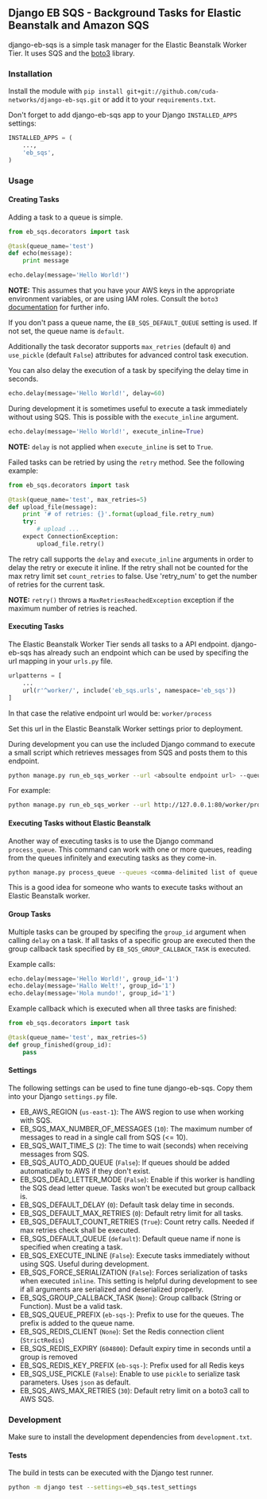## Django EB SQS - Background Tasks for Elastic Beanstalk and Amazon SQS

django-eb-sqs is a simple task manager for the Elastic Beanstalk Worker Tier. It uses SQS and the [boto3](https://github.com/boto/boto3) library.

### Installation

Install the module with `pip install git+git://github.com/cuda-networks/django-eb-sqs.git` or add it to your `requirements.txt`.

Don't forget to add django-eb-sqs app to your Django `INSTALLED_APPS` settings:
```python
INSTALLED_APPS = (
    ...,
    'eb_sqs',
)
```

### Usage

#### Creating Tasks

Adding a task to a queue is simple.

```python
from eb_sqs.decorators import task

@task(queue_name='test')
def echo(message):
    print message

echo.delay(message='Hello World!')
```
**NOTE:** This assumes that you have your AWS keys in the appropriate environment variables, or are using IAM roles. Consult the `boto3` [documentation](https://boto3.readthedocs.org/en/latest/) for further info.

If you don't pass a queue name, the `EB_SQS_DEFAULT_QUEUE` setting is used. If not set, the queue name is `default`.

Additionally the task decorator supports `max_retries` (default `0`) and `use_pickle` (default `False`) attributes for advanced control task execution.

You can also delay the execution of a task by specifying the delay time in seconds.

```python
echo.delay(message='Hello World!', delay=60)
```

During development it is sometimes useful to execute a task immediately without using SQS. This is possible with the `execute_inline` argument.

```python
echo.delay(message='Hello World!', execute_inline=True)
```

**NOTE:** `delay` is not applied when `execute_inline` is set to `True`.

Failed tasks can be retried by using the `retry` method. See the following example:

```python
from eb_sqs.decorators import task

@task(queue_name='test', max_retries=5)
def upload_file(message):
    print '# of retries: {}'.format(upload_file.retry_num)
    try:
        # upload ...
    expect ConnectionException:
        upload_file.retry()
```

The retry call supports the `delay` and `execute_inline` arguments in order to delay the retry or execute it inline. If the retry shall not be counted for the max retry limit set `count_retries` to false. Use 'retry_num' to get the number of retries for the current task.

**NOTE:** `retry()` throws a `MaxRetriesReachedException` exception if the maximum number of retries is reached.

#### Executing Tasks

The Elastic Beanstalk Worker Tier sends all tasks to a API endpoint. django-eb-sqs has already such an endpoint which can be used by specifing the url mapping in your `urls.py` file.

```python
urlpatterns = [
    ...
    url(r'^worker/', include('eb_sqs.urls', namespace='eb_sqs'))
]
```

In that case the relative endpoint url would be: `worker/process`

Set this url in the Elastic Beanstalk Worker settings prior to deployment.

During development you can use the included Django command to execute a small script which retrieves messages from SQS and posts them to this endpoint.

```bash
python manage.py run_eb_sqs_worker --url <absoulte endpoint url> --queue <queue-name>
```

For example:

```bash
python manage.py run_eb_sqs_worker --url http://127.0.0.1:80/worker/process --queue default
```

#### Executing Tasks without Elastic Beanstalk

Another way of executing tasks is to use the Django command `process_queue`.
This command can work with one or more queues, reading from the queues infinitely and executing tasks as they come-in.

```bash
python manage.py process_queue --queues <comma-delimited list of queue names>
```

This is a good idea for someone who wants to execute tasks without an Elastic Beanstalk worker.


#### Group Tasks
Multiple tasks can be grouped by specifing the `group_id` argument when calling `delay` on a task.
If all tasks of a specific group are executed then the group callback task specified by `EB_SQS_GROUP_CALLBACK_TASK` is executed.

Example calls:
```python
echo.delay(message='Hello World!', group_id='1')
echo.delay(message='Hallo Welt!', group_id='1')
echo.delay(message='Hola mundo!', group_id='1')
```

Example callback which is executed when all three tasks are finished:
```python
from eb_sqs.decorators import task

@task(queue_name='test', max_retries=5)
def group_finished(group_id):
    pass
```

#### Settings

The following settings can be used to fine tune django-eb-sqs. Copy them into your Django `settings.py` file.

- EB_AWS_REGION (`us-east-1`): The AWS region to use when working with SQS.
- EB_SQS_MAX_NUMBER_OF_MESSAGES (`10`): The maximum number of messages to read in a single call from SQS (<= 10).
- EB_SQS_WAIT_TIME_S (`2`): The time to wait (seconds) when receiving messages from SQS.
- EB_SQS_AUTO_ADD_QUEUE (`False`): If queues should be added automatically to AWS if they don't exist.
- EB_SQS_DEAD_LETTER_MODE (`False`): Enable if this worker is handling the SQS dead letter queue. Tasks won't be executed but group callback is.
- EB_SQS_DEFAULT_DELAY (`0`): Default task delay time in seconds.
- EB_SQS_DEFAULT_MAX_RETRIES (`0`): Default retry limit for all tasks.
- EB_SQS_DEFAULT_COUNT_RETRIES (`True`): Count retry calls. Needed if max retries check shall be executed.
- EB_SQS_DEFAULT_QUEUE (`default`): Default queue name if none is specified when creating a task.
- EB_SQS_EXECUTE_INLINE (`False`): Execute tasks immediately without using SQS. Useful during development.
- EB_SQS_FORCE_SERIALIZATION (`False`): Forces serialization of tasks when executed `inline`. This setting is helpful during development to see if all arguments are serialized and deserialized properly.
- EB_SQS_GROUP_CALLBACK_TASK (`None`): Group callback (String or Function). Must be a valid task.
- EB_SQS_QUEUE_PREFIX (`eb-sqs-`): Prefix to use for the queues. The prefix is added to the queue name.
- EB_SQS_REDIS_CLIENT (`None`): Set the Redis connection client (`StrictRedis`)
- EB_SQS_REDIS_EXPIRY (`604800`): Default expiry time in seconds until a group is removed
- EB_SQS_REDIS_KEY_PREFIX (`eb-sqs-`): Prefix used for all Redis keys
- EB_SQS_USE_PICKLE (`False`): Enable to use `pickle` to serialize task parameters. Uses `json` as default.
- EB_SQS_AWS_MAX_RETRIES (`30`): Default retry limit on a boto3 call to AWS SQS.


### Development

Make sure to install the development dependencies from `development.txt`.

#### Tests

The build in tests can be executed with the Django test runner.

```bash
python -m django test --settings=eb_sqs.test_settings
```
